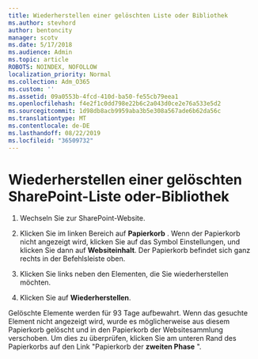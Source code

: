 ```yaml
---
title: Wiederherstellen einer gelöschten Liste oder Bibliothek
ms.author: stevhord
author: bentoncity
manager: scotv
ms.date: 5/17/2018
ms.audience: Admin
ms.topic: article
ROBOTS: NOINDEX, NOFOLLOW
localization_priority: Normal
ms.collection: Adm_O365
ms.custom: ''
ms.assetid: 09a0553b-4fcd-410d-ba50-fe55cb79eea1
ms.openlocfilehash: f4e2f1c0dd798e22b6c2a043d0ce2e76a533e5d2
ms.sourcegitcommit: 1d98db8acb9959aba3b5e308a567ade6b62da56c
ms.translationtype: MT
ms.contentlocale: de-DE
ms.lasthandoff: 08/22/2019
ms.locfileid: "36509732"
---
```

# <a name="restore-a-deleted-sharepoint-list-or-library"></a>Wiederherstellen einer gelöschten SharePoint-Liste oder-Bibliothek

1. Wechseln Sie zur SharePoint-Website.
    
2. Klicken Sie im linken Bereich auf **Papierkorb** . Wenn der Papierkorb nicht angezeigt wird, klicken Sie auf das Symbol Einstellungen, und klicken Sie dann auf **Websiteinhalt**. Der Papierkorb befindet sich ganz rechts in der Befehlsleiste oben.
    
3. Klicken Sie links neben den Elementen, die Sie wiederherstellen möchten.
    
4. Klicken Sie auf **Wiederherstellen**.
    
Gelöschte Elemente werden für 93 Tage aufbewahrt. Wenn das gesuchte Element nicht angezeigt wird, wurde es möglicherweise aus diesem Papierkorb gelöscht und in den Papierkorb der Websitesammlung verschoben. Um dies zu überprüfen, klicken Sie am unteren Rand des Papierkorbs auf den Link "Papierkorb der **zweiten Phase** ". 
  

